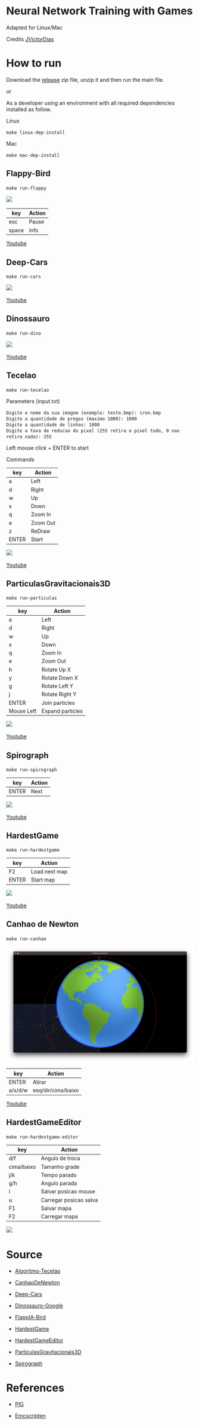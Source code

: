 # Neural Network Training with Games

Adapted for Linux/Mac

Credits [JVictorDias](https://github.com/JVictorDias)

# How to run

Download the [release](https://github.com/humbertodias/neural-network-training-with-games/releases) zip file, unzip it and then run the main file.

or 

As a developer using an environment with all required dependencies installed as follow.

Linux
```shell
make linux-dep-install
```
Mac
```shell
make mac-dep-install
```


## Flappy-Bird

```
make run-flappy
```

![](doc/flappy.png)

|key|Action|
|---|------|
|esc | Pause |
|space | info |


[Youtube](https://www.youtube.com/watch?v=vavXvu_SMeM)

## Deep-Cars

```
make run-cars
```

![](doc/cars.png)

[Youtube](https://www.youtube.com/watch?v=gnfkfUQvKDw)


## Dinossauro

```
make run-dino
```

![](doc/dino.png)


[Youtube](https://www.youtube.com/watch?v=NZlIYr1slAk)


## Tecelao

```
make run-tecelao
```

Parameters (input.txt)

```
Digite o nome da sua imagem (exemplo: teste.bmp): iron.bmp
Digite a quantidade de pregos (maximo 1000): 1000
Digite a quantidade de linhas: 1800
Digite a taxa de reducao do pixel (255 retira o pixel todo, 0 nao retira nada): 255
```
Left mouse click + ENTER to start


Commands

|key|Action|
|---|------|
|a  |Left  |
|d  |Right |
|w  |Up    |
|s  |Down  |
|q  |Zoom In|
|e  |Zoom Out|
|z  |ReDraw|
|ENTER|Start|


![](doc/tecelao.png)

[Youtube](https://www.youtube.com/watch?v=YZtx4jNNbx8)

## ParticulasGravitacionais3D

```
make run-particulas
```

|key|Action|
|---|------|
|a  |Left  |
|d  |Right |
|w  |Up    |
|s  |Down  |
|q  |Zoom In|
|e  |Zoom Out|
|h  |Rotate Up X|
|y  |Rotate Down X|
|g  |Rotate Left Y|
|j  |Rotate Right Y|
|ENTER|Join particles|
|Mouse Left|Expand particles|

![](doc/particulas.png)


[Youtube](https://www.youtube.com/watch?v=rTZJtiCAmTI)


## Spirograph

```
make run-spirograph
```

|key|Action|
|---|------|
|ENTER  |Next  |

![](doc/spirograph.png)


[Youtube](https://www.youtube.com/watch?v=o7MOaXh4zFU)


## HardestGame

```
make run-hardestgame
```

|key|Action|
|---|------|
|F2  |Load next map |
|ENTER  |Start map  |

![](doc/hardestgame.png)

[Youtube](https://www.youtube.com/watch?v=QD-gHp81G4M)

## Canhao de Newton

```
make run-canhao
```

![](doc/canhao.png)

|key|Action|
|---|------|
|ENTER  |Atirar |
|a/s/d/w  |esq/dir/cima/baixo |


[Youtube](https://www.youtube.com/watch?v=evcnQajrR6E)

## HardestGameEditor

```
make run-hardestgame-editor
```

|key|Action|
|---|------|
|d/f  |Angulo de troca |
|cima/baixo  |Tamanho grade  |
|j/k  |Tempo parado |
|g/h  |Angulo parada |
|i  |Salvar posicao mouse |
|u  |Carregar posicao salva  |
|F1 |Salvar mapa  |
|F2  |Carregar mapa  |

![](doc/hardestgame-editor.png)


# Source

* [Algoritmo-Tecelao](https://github.com/JVictorDias/AlgoritmoTecelao)

* [CanhaoDeNewton](https://github.com/JVictorDias/CanhaoDeNewton)

* [Deep-Cars](https://github.com/JVictorDias/DeepCars)

* [Dinossauro-Google](https://github.com/JVictorDias/Dinossauro-Google)

* [FlappIA-Bird](https://github.com/JVictorDias/FlappIA-Bird)

* [HardestGame](https://github.com/JVictorDias/HardestGame)

* [HardestGameEditor](https://github.com/JVictorDias/HardestGameEditor)

* [ParticulasGravitacionais3D](https://github.com/JVictorDias/ParticulasGravitacionais3D)

* [Spirograph](https://github.com/JVictorDias/Spirograph)

# References

* [PIG](https://github.com/PIGDevUff/PigDev)

* [Emcscripten](https://emscripten.org/docs/porting/files/packaging_files.html)
